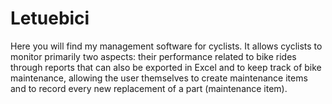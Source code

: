 # Letuebici
Here you will find my management software for cyclists. It allows cyclists to monitor primarily two aspects: their performance related to bike rides through reports that can also be exported in Excel and to keep track of bike maintenance, allowing the user themselves to create maintenance items and to record every new replacement of a part (maintenance item).

